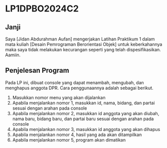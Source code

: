 # LP1DPBO2024C2
## Janji
Saya [Jidan Abdurahman Aufan] mengerjakan Latihan Praktikum 1 dalam mata kuliah [Desain Pemrograman Berorientasi Objek] untuk keberkahannya maka saya tidak melakukan kecurangan seperti yang telah dispesifikasikan. Aamiin.

## Penjelesan Program
Pada LP ini, dibuat console yang dapat menambah, mengubah, dan menghapus anggota DPR. Cara penggunaannya adalah sebagai berikut.
1. Masukkan nomor menu yang akan dijalankan
2. Apabila menjalankan nomor 1, masukkan id, nama, bidang, dan partai sesuai dengan arahan pada console
3. Apabila menjalankan nomor 2, masukkan  id anggota yang akan diubah, nama baru, bidang baru, dan partai baru sesuai dengan arahan pada console
4. Apabila menjalankan nomor 3, masukkan id anggota yang akan dihapus
5. Apabila menjalankan nomor 4, hasil yang ada akan ditampilkan
6. Apabila menjalankan nomor 5, program akan dimatikan
